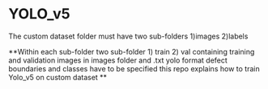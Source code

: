 # YOLO_v5
The custom dataset folder must have two sub-folders 1)images 2)labels

**Within each sub-folder two sub-folder 1) train 2) val containing training and validation images in images folder and .txt yolo format defect boundaries and classes have to be specified
this repo explains how to train Yolo_v5 on custom dataset **
